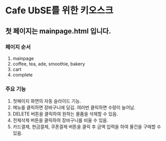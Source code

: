 # Cafe UbSE를 위한 키오스크

## 첫 페이지는 mainpage.html 입니다.

### 페이지 순서
1. mainpage
1. coffee, tea, ade, smoothie, bakery
1. cart
1. complete

### 주요 기능
1. 첫페이지 화면의 자동 슬라이드 기능.
2. 메뉴를 클릭하면 장바구니에 담김. 여러번 클릭하면 수량이 늘어남.
3. DELETE 버튼을 클릭하여 원하는 물품을 삭제할 수 있음.
4. 전체삭제 버튼을 클릭하여 장바구니를 비울 수 있음.
5. 카드결제, 현금결제, 쿠폰결제 버튼을 클릭 후 금액 입력을 하여 물건을 구매할 수 있음.